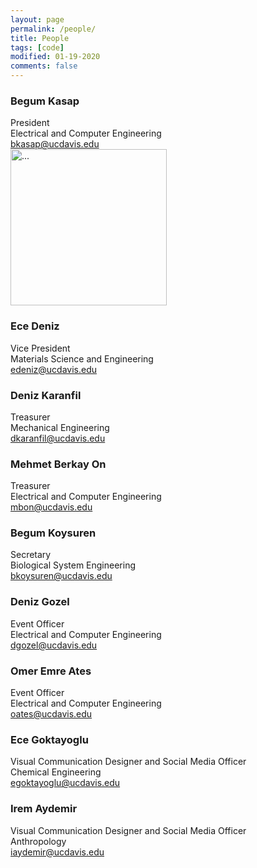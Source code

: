 ```yaml
---
layout: page
permalink: /people/
title: People
tags: [code]
modified: 01-19-2020
comments: false
---
```


### Begum Kasap
President <br/>
Electrical and Computer Engineering <br/>
bkasap@ucdavis.edu <br/>
<img align="middle" width="250" src="{{ site.url }}/images/Begum.JPEG" alt="...">
                                                                                                                                                
### Ece Deniz 
Vice President <br/>
Materials Science and Engineering <br/>
edeniz@ucdavis.edu <br/>
                                                                                     
### Deniz Karanfil
Treasurer <br/>
Mechanical Engineering <br/>
dkaranfil@ucdavis.edu <br/>
                                                                           
### Mehmet Berkay On
Treasurer <br/>
Electrical and Computer Engineering <br/>
mbon@ucdavis.edu <br/>

### Begum Koysuren
Secretary <br/>
Biological System Engineering <br/>
bkoysuren@ucdavis.edu <br/>

### Deniz Gozel
Event Officer <br/>
Electrical and Computer Engineering <br/>
dgozel@ucdavis.edu <br/>

### Omer Emre Ates
Event Officer <br/>
Electrical and Computer Engineering <br/>
oates@ucdavis.edu <br/>

### Ece Goktayoglu
Visual Communication Designer and Social Media Officer <br/>
Chemical Engineering <br/>
egoktayoglu@ucdavis.edu <br/>

### Irem Aydemir
Visual Communication Designer and Social Media Officer <br/>
Anthropology <br/>
iaydemir@ucdavis.edu <br/>
                                                                                 


